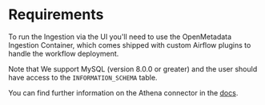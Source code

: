 
# Requirements
To run the Ingestion via the UI you'll need to use the OpenMetadata Ingestion Container, which comes shipped with custom Airflow plugins to handle the workflow deployment.

Note that We support MySQL (version 8.0.0 or greater) and the user should have access to the `INFORMATION_SCHEMA` table.

You can find further information on the Athena connector in the [docs](https://docs.open-metadata.org/connectors/database/mysql).